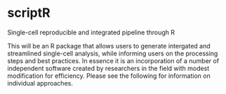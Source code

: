 # scriptR
 Single-cell reproducible and integrated pipeline through R

This will be an R package that allows users to generate intergated and streamlined single-cell analysis, while informing users on the processing steps and best practices. In essence it is an incorporation of a number of independent software created by researchers in the field with modest modification for efficiency. Please see the following for information on individual approaches. 

